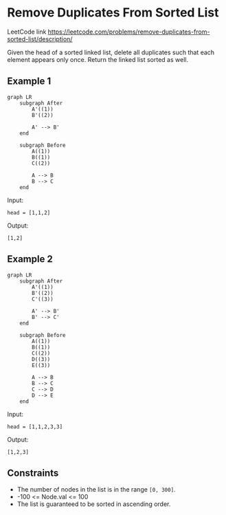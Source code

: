 # Remove Duplicates From Sorted List

LeetCode link https://leetcode.com/problems/remove-duplicates-from-sorted-list/description/

Given the head of a sorted linked list, delete all duplicates such that each element appears only once. Return the linked list sorted as well.

## Example 1

```mermaid
graph LR
    subgraph After
        A'((1))
        B'((2))
        
        A' --> B'
    end

    subgraph Before
        A((1))
        B((1))
        C((2))
        
        A --> B
        B --> C
    end
```

Input:
```
head = [1,1,2]
```

Output:
```
[1,2]
```

## Example 2

```mermaid
graph LR
    subgraph After
        A'((1))
        B'((2))
        C'((3))
        
        A' --> B'
        B' --> C'
    end
    
    subgraph Before
        A((1))
        B((1))
        C((2))
        D((3))
        E((3))
        
        A --> B
        B --> C
        C --> D
        D --> E
    end
```

Input:
```
head = [1,1,2,3,3]
```
Output:
```
[1,2,3]
```
 
## Constraints

* The number of nodes in the list is in the range `[0, 300]`.
* -100 <= Node.val <= 100
* The list is guaranteed to be sorted in ascending order.

